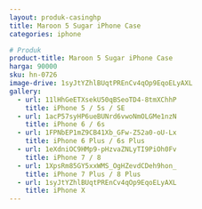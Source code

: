 ```yaml
---
layout: produk-casinghp
title: Maroon 5 Sugar iPhone Case
categories: iphone

# Produk
product-title: Maroon 5 Sugar iPhone Case
harga: 90000
sku: hn-0726
image-drive: 1syJtYZhlBUqtPREnCv4qOp9EqoELyAXL
gallery:
  - url: 11lHhGeETXsekU50qBSeoTD4-8tmXChhP
    title: iPhone 5 / 5s / SE
  - url: 1acP57syHP6ueBUNrd6vwoNmOLGMe1nzN
    title: iPhone 6 / 6s
  - url: 1FPNbEP1mZ9CB41Xb_GFw-Z52a0-oU-Lx
    title: iPhone 6 Plus / 6s Plus
  - url: 1eXdniOC9HMp9-pHzvaZNLyTI9PiOh0Fv
    title: iPhone 7 / 8
  - url: 1XpsRm85GY5xxWMS_OgHZevdCDeh9hon_
    title: iPhone 7 Plus / 8 Plus
  - url: 1syJtYZhlBUqtPREnCv4qOp9EqoELyAXL
    title: iPhone X
---
```

